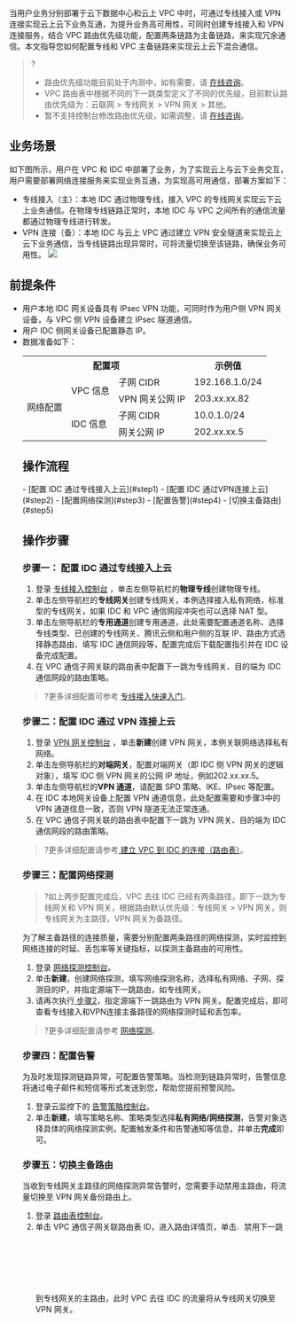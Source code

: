 当用户业务分别部署于云下数据中心和云上 VPC 中时，可通过专线接入或 VPN 连接实现云上云下业务互通，为提升业务高可用性，可同时创建专线接入和 VPN 连接服务，结合 VPC 路由优先级功能，配置两条链路为主备链路，来实现冗余通信。本文指导您如何配置专线和 VPC 主备链路来实现云上云下混合通信。
>?
>+ 路由优先级功能目前处于内测中，如有需要，请 [在线咨询](https://cloud.tencent.com/online-service?from=sales&source=PRESALE)。
>+ VPC 路由表中根据不同的下一跳类型定义了不同的优先级，目前默认路由优先级为：云联网 > 专线网关 > VPN 网关 > 其他。
>+ 暂不支持控制台修改路由优先级，如需调整，请 [在线咨询](https://cloud.tencent.com/online-service?from=sales&source=PRESALE)。



## 业务场景
如下图所示，用户在 VPC 和 IDC 中部署了业务，为了实现云上与云下业务交互，用户需要部署网络连接服务来实现业务互通，为实现高可用通信，部署方案如下：
+ 专线接入（主）：本地 IDC 通过物理专线，接入 VPC 的专线网关实现云下云上业务通信。在物理专线链路正常时，本地 IDC 与 VPC 之间所有的通信流量都通过物理专线进行转发。
+ VPN 连接（备）：本地 IDC 与云上 VPC 通过建立 VPN 安全隧道来实现云上云下业务通信，当专线链路出现异常时，可将流量切换至该链路，确保业务可用性。
![](https://main.qcloudimg.com/raw/57f25f54abfeb75710a3c82a11d2e30f.png)

## 前提条件
+ 用户本地 IDC 网关设备具有 IPsec VPN 功能，可同时作为用户侧 VPN 网关设备，与 VPC 侧 VPN 设备建立 IPsec 隧道通信。
+ 用户 IDC 侧网关设备已配置静态 IP。
+ 数据准备如下：
  <table>
  <th colspan="3">配置项</th>
   <th>示例值</th>
  <tr>
  <td rowspan="4">网络配置 </td>
  <td rowspan="2">VPC 信息 </td>
  <td>子网 CIDR</td>
  <td>192.168.1.0/24 </td>
  </tr>
  <tr>
  <td>VPN 网关公网 IP</td>
  <td>203.xx.xx.82</td>
  </tr>
  <tr>
  <td rowspan="2">IDC 信息 </td>
  <td>子网 CIDR</td>
  <td>10.0.1.0/24</td>
  </tr>
<tr>
<td>网关公网 IP</td>
<td>202.xx.xx.5</td>
</tr>
</table>
	

## 操作流程
<dx-steps>
- [配置 IDC 通过专线接入上云](#step1)
- [配置 IDC 通过VPN连接上云](#step2)
- [配置网络探测](#step3)
- [配置告警](#step4)
- [切换主备路由](#step5)
  </dx-steps>

## 操作步骤

### [](id:step1)步骤一： 配置 IDC 通过专线接入上云
1. 登录 [专线接入控制台](https://console.cloud.tencent.com/dc/dc) ，单击左侧导航栏的**物理专线**创建物理专线。
2. 单击左侧导航栏的**专线网关**创建专线网关，本例选择接入私有网络，标准型的专线网关，如果 IDC 和 VPC 通信网段冲突也可以选择 NAT 型。
3. 单击左侧导航栏的**专用通道**创建专用通道，此处需要配置通道名称、选择专线类型、已创建的专线网关、腾讯云侧和用户侧的互联 IP、路由方式选择静态路由、填写 IDC 通信网段等，配置完成后下载配置指引并在 IDC 设备完成配置。
4. 在 VPC 通信子网关联的路由表中配置下一跳为专线网关、目的端为 IDC 通信网段的路由策略。
>?更多详细配置可参考 [专线接入快速入门](https://cloud.tencent.com/document/product/216/7557)。
>


###  [](id:step2)步骤二：配置 IDC 通过 VPN 连接上云
1. 登录 [VPN 网关控制台](https://console.cloud.tencent.com/vpc/vpnGw?rid=1) ，单击**新建**创建 VPN 网关，本例关联网络选择私有网络。
2. 单击左侧导航栏的**对端网关**，配置对端网关（即 IDC 侧 VPN 网关的逻辑对象），填写 IDC 侧 VPN 网关的公网 IP 地址，例如202.xx.xx.5。
3. 单击左侧导航栏的**VPN 通道**，请配置 SPD 策略、IKE、IPsec 等配置。
4. 在 IDC 本地网关设备上配置 VPN 通道信息，此处配置需要和步骤3中的 VPN 通道信息一致，否则 VPN 隧道无法正常连通。
5. 在 VPC 通信子网关联的路由表中配置下一跳为 VPN 网关、目的端为 IDC 通信网段的路由策略。
>?更多详细配置请参考[ 建立 VPC 到 IDC 的连接（路由表）](https://cloud.tencent.com/document/product/554/52853)。
>

###  [](id:step3)步骤三：配置网络探测
>?如上两步配置完成后，VPC 去往 IDC 已经有两条路径，即下一跳为专线网关和 VPN 网关，根据路由默认优先级：专线网关 > VPN 网关，则专线网关为主路径，VPN 网关为备路径。

为了解主备路径的连接质量，需要分别配置两条路径的网络探测，实时监控到网络连接的时延、丢包率等关键指标，以探测主备路由的可用性。
1. 登录 [网络探测控制台](https://console.cloud.tencent.com/vpc/detection?rid=1)。
2. 单击**新建**，创建网络探测，填写网络探测名称，选择私有网络、子网、探测目的IP，并指定源端下一跳路由，如专线网关。
3. 请再次执行[ 步骤2](#step2)，指定源端下一跳路由为 VPN 网关。配置完成后，即可查看专线接入和VPN连接主备路径的网络探测时延和丢包率。
>?更多详细配置请参考 [网络探测](https://cloud.tencent.com/document/product/215/20091)。
>

### [](id:step4)步骤四：配置告警
为及时发现探测链路异常，可配置告警策略。当检测到链路异常时，告警信息将通过电子邮件和短信等形式发送到您，帮助您提前预警风险。
1. 登录云监控下的 [告警策略控制台](https://console.cloud.tencent.com/monitor/alarm2/policy)。
2. 单击**新建**，填写策略名称、策略类型选择**私有网络/网络探测**，告警对象选择具体的网络探测实例，配置触发条件和告警通知等信息，并单击**完成**即可。

### [](id:step5)步骤五：切换主备路由
当收到专线网关主路径的网络探测异常告警时，您需要手动禁用主路由，将流量切换至 VPN 网关备份路由上。
1. 登录 [路由表控制台](https://console.cloud.tencent.com/vpc/route?rid=1)。
2. 单击 VPC 通信子网关联路由表 ID，进入路由详情页，单击<img src="https://main.qcloudimg.com/raw/af79ad3ab5488ea94ead43a8fba3486f.png" width="3%" />禁用下一跳到专线网关的主路由，此时 VPC 去往 IDC 的流量将从专线网关切换至 VPN 网关。
